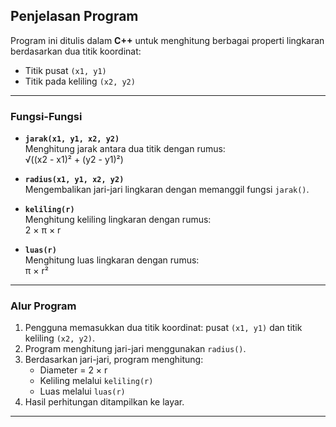 ## Penjelasan Program

Program ini ditulis dalam **C++** untuk menghitung berbagai properti lingkaran berdasarkan dua titik koordinat:
- Titik pusat `(x1, y1)`
- Titik pada keliling `(x2, y2)`

---

### Fungsi-Fungsi

- **`jarak(x1, y1, x2, y2)`**  
  Menghitung jarak antara dua titik dengan rumus:  
  √((x2 - x1)² + (y2 - y1)²)

- **`radius(x1, y1, x2, y2)`**  
  Mengembalikan jari-jari lingkaran dengan memanggil fungsi `jarak()`.

- **`keliling(r)`**  
  Menghitung keliling lingkaran dengan rumus:  
  2 × π × r

- **`luas(r)`**  
  Menghitung luas lingkaran dengan rumus:  
  π × r²

---

### Alur Program

1. Pengguna memasukkan dua titik koordinat: pusat `(x1, y1)` dan titik keliling `(x2, y2)`.  
2. Program menghitung jari-jari menggunakan `radius()`.  
3. Berdasarkan jari-jari, program menghitung:
   - Diameter = 2 × r  
   - Keliling melalui `keliling(r)`  
   - Luas melalui `luas(r)`  
4. Hasil perhitungan ditampilkan ke layar.

---

